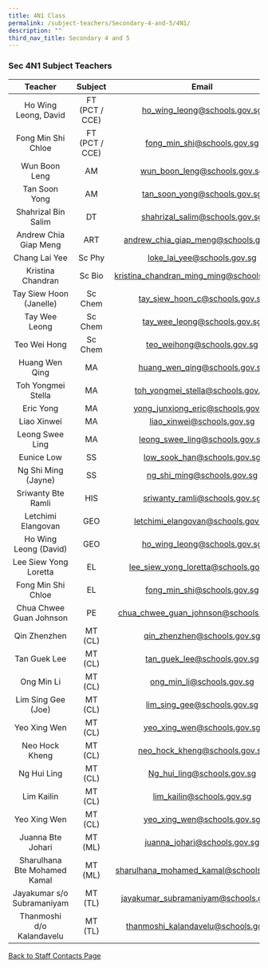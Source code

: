 ```yaml
---
title: 4N1 Class
permalink: /subject-teachers/Secondary-4-and-5/4N1/
description: ""
third_nav_title: Secondary 4 and 5
---
```

### Sec 4N1 Subject Teachers

| Teacher | Subject | Email |
|:---:|:---:|:---:|
| Ho Wing Leong, David | FT (PCT / CCE) | ho_wing_leong@schools.gov.sg |
| Fong Min Shi Chloe | FT (PCT / CCE) | fong_min_shi@schools.gov.sg |
| Wun Boon Leng | AM | wun_boon_leng@schools.gov.sg |
| Tan Soon Yong | AM | tan_soon_yong@schools.gov.sg |
| Shahrizal Bin Salim | DT | shahrizal_salim@schools.gov.sg |
| Andrew Chia Giap Meng | ART | andrew_chia_giap_meng@schools.gov.sg |
| Chang Lai Yee | Sc Phy | loke_lai_yee@schools.gov.sg |
| Kristina Chandran | Sc Bio | kristina_chandran_ming_ming@schools.gov.sg |
| Tay Siew Hoon (Janelle) | Sc Chem | tay_siew_hoon_c@schools.gov.sg |
| Tay Wee Leong | Sc Chem | tay_wee_leong@schools.gov.sg |
| Teo Wei Hong | Sc Chem | teo_weihong@schools.gov.sg |
| Huang Wen Qing | MA | huang_wen_qing@schools.gov.sg |
| Toh Yongmei Stella | MA | toh_yongmei_stella@schools.gov.sg |
| Eric Yong | MA | yong_junxiong_eric@schools.gov.sg |
| Liao Xinwei | MA | liao_xinwei@schools.gov.sg |
| Leong Swee Ling | MA | leong_swee_ling@schools.gov.sg |
| Eunice Low | SS | low_sook_han@schools.gov.sg |
| Ng Shi Ming (Jayne) | SS | ng_shi_ming@schools.gov.sg |
| Sriwanty Bte Ramli | HIS | sriwanty_ramli@schools.gov.sg |
| Letchimi Elangovan | GEO | letchimi_elangovan@schools.gov.sg |
| Ho Wing Leong (David) | GEO | ho_wing_leong@schools.gov.sg |
| Lee Siew Yong Loretta | EL | lee_siew_yong_loretta@schools.gov.sg |
| Fong Min Shi Chloe | EL | fong_min_shi@schools.gov.sg |
|  Chua Chwee Guan Johnson | PE | chua_chwee_guan_johnson@schools.gov.sg |
| Qin Zhenzhen | MT (CL) | qin_zhenzhen@schools.gov.sg |
| Tan Guek Lee | MT (CL) | tan_guek_lee@schools.gov.sg |
| Ong Min Li | MT (CL) | ong_min_li@schools.gov.sg |
| Lim Sing Gee (Joe) | MT (CL) | lim_sing_gee@schools.gov.sg |
| Yeo Xing Wen | MT (CL) | yeo_xing_wen@schools.gov.sg |
| Neo Hock Kheng | MT (CL) | neo_hock_kheng@schools.gov.sg |
| Ng Hui Ling | MT (CL) | Ng_hui_ling@schools.gov.sg |
| Lim Kailin | MT (CL) | lim_kailin@schools.gov.sg |
| Yeo Xing Wen | MT (CL) | yeo_xing_wen@schools.gov.sg |
| Juanna Bte Johari | MT (ML) | juanna_johari@schools.gov.sg |
| Sharulhana Bte Mohamed Kamal | MT (ML) | sharulhana_mohamed_kamal@schools.gov.sg |
| Jayakumar s/o Subramaniyam | MT (TL) | jayakumar_subramaniyam@schools.gov.sg |
| Thanmoshi d/o Kalandavelu | MT (TL) | thanmoshi_kalandavelu@schools.gov.sg | 
 
[Back to Staff Contacts Page](https://staging.d1w3gt6qa53vq2.amplifyapp.com/about-us/school-staff-contacts/)